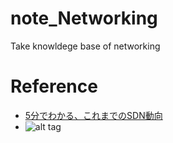 # note_Networking
Take knowldege base of networking

Reference
==============================
* [5分でわかる、これまでのSDN動向](https://qiita.com/ttsubo/items/9062addd7c24d5adfcf3)
* []()
![alt tag]()
